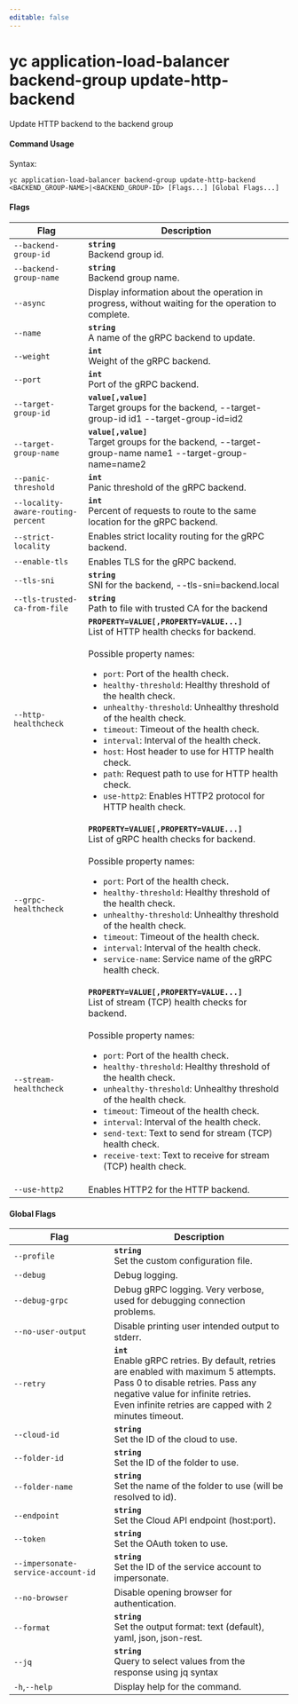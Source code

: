 ```yaml
---
editable: false
---
```


# yc application-load-balancer backend-group update-http-backend

Update HTTP backend to the backend group

#### Command Usage

Syntax: 

`yc application-load-balancer backend-group update-http-backend <BACKEND_GROUP-NAME>|<BACKEND_GROUP-ID> [Flags...] [Global Flags...]`

#### Flags

| Flag | Description |
|----|----|
|`--backend-group-id`|<b>`string`</b><br/>Backend group id.|
|`--backend-group-name`|<b>`string`</b><br/>Backend group name.|
|`--async`|Display information about the operation in progress, without waiting for the operation to complete.|
|`--name`|<b>`string`</b><br/>A name of the gRPC backend to update.|
|`--weight`|<b>`int`</b><br/>Weight of the gRPC backend.|
|`--port`|<b>`int`</b><br/>Port of the gRPC backend.|
|`--target-group-id`|<b>`value[,value]`</b><br/>Target groups for the backend, --target-group-id id1 --target-group-id=id2|
|`--target-group-name`|<b>`value[,value]`</b><br/>Target groups for the backend, --target-group-name name1 --target-group-name=name2|
|`--panic-threshold`|<b>`int`</b><br/>Panic threshold of the gRPC backend.|
|`--locality-aware-routing-percent`|<b>`int`</b><br/>Percent of requests to route to the same location for the gRPC backend.|
|`--strict-locality`|Enables strict locality routing for the gRPC backend.|
|`--enable-tls`|Enables TLS for the gRPC backend.|
|`--tls-sni`|<b>`string`</b><br/>SNI for the backend, --tls-sni=backend.local|
|`--tls-trusted-ca-from-file`|<b>`string`</b><br/>Path to file with trusted CA for the backend|
|`--http-healthcheck`|<b>`PROPERTY=VALUE[,PROPERTY=VALUE...]`</b><br/>List of HTTP health checks for backend.<br/><br/>Possible property names:<br/><ul> <li><code>port</code>:     Port of the health check.</li> <li><code>healthy-threshold</code>:     Healthy threshold of the health check.</li> <li><code>unhealthy-threshold</code>:     Unhealthy threshold of the health check.</li> <li><code>timeout</code>:     Timeout of the health check.</li> <li><code>interval</code>:     Interval of the health check.</li> <li><code>host</code>:     Host header to use for HTTP health check.</li> <li><code>path</code>:     Request path to use for HTTP health check.</li> <li><code>use-http2</code>:     Enables HTTP2 protocol for HTTP health check.</li> </ul>|
|`--grpc-healthcheck`|<b>`PROPERTY=VALUE[,PROPERTY=VALUE...]`</b><br/>List of gRPC health checks for backend.<br/><br/>Possible property names:<br/><ul> <li><code>port</code>:     Port of the health check.</li> <li><code>healthy-threshold</code>:     Healthy threshold of the health check.</li> <li><code>unhealthy-threshold</code>:     Unhealthy threshold of the health check.</li> <li><code>timeout</code>:     Timeout of the health check.</li> <li><code>interval</code>:     Interval of the health check.</li> <li><code>service-name</code>:     Service name of the gRPC health check.</li> </ul>|
|`--stream-healthcheck`|<b>`PROPERTY=VALUE[,PROPERTY=VALUE...]`</b><br/>List of stream (TCP) health checks for backend.<br/><br/>Possible property names:<br/><ul> <li><code>port</code>:     Port of the health check.</li> <li><code>healthy-threshold</code>:     Healthy threshold of the health check.</li> <li><code>unhealthy-threshold</code>:     Unhealthy threshold of the health check.</li> <li><code>timeout</code>:     Timeout of the health check.</li> <li><code>interval</code>:     Interval of the health check.</li> <li><code>send-text</code>:     Text to send for stream (TCP) health check.</li> <li><code>receive-text</code>:     Text to receive for stream (TCP) health check.</li> </ul>|
|`--use-http2`|Enables HTTP2 for the HTTP backend.|

#### Global Flags

| Flag | Description |
|----|----|
|`--profile`|<b>`string`</b><br/>Set the custom configuration file.|
|`--debug`|Debug logging.|
|`--debug-grpc`|Debug gRPC logging. Very verbose, used for debugging connection problems.|
|`--no-user-output`|Disable printing user intended output to stderr.|
|`--retry`|<b>`int`</b><br/>Enable gRPC retries. By default, retries are enabled with maximum 5 attempts.<br/>Pass 0 to disable retries. Pass any negative value for infinite retries.<br/>Even infinite retries are capped with 2 minutes timeout.|
|`--cloud-id`|<b>`string`</b><br/>Set the ID of the cloud to use.|
|`--folder-id`|<b>`string`</b><br/>Set the ID of the folder to use.|
|`--folder-name`|<b>`string`</b><br/>Set the name of the folder to use (will be resolved to id).|
|`--endpoint`|<b>`string`</b><br/>Set the Cloud API endpoint (host:port).|
|`--token`|<b>`string`</b><br/>Set the OAuth token to use.|
|`--impersonate-service-account-id`|<b>`string`</b><br/>Set the ID of the service account to impersonate.|
|`--no-browser`|Disable opening browser for authentication.|
|`--format`|<b>`string`</b><br/>Set the output format: text (default), yaml, json, json-rest.|
|`--jq`|<b>`string`</b><br/>Query to select values from the response using jq syntax|
|`-h`,`--help`|Display help for the command.|
